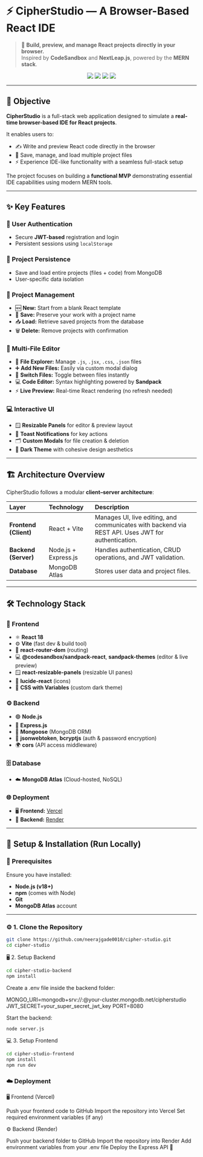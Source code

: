 # ⚡ **CipherStudio — A Browser-Based React IDE**

> 🚀 **Build, preview, and manage React projects directly in your browser.**  
> Inspired by **CodeSandbox** and **NextLeap.js**, powered by the **MERN stack**.

<p align="center">
  <img src="https://img.shields.io/badge/Frontend-Vercel-000000?style=for-the-badge&logo=vercel" />
  <img src="https://img.shields.io/badge/Backend-Render-46C6A5?style=for-the-badge&logo=render" />
  <img src="https://img.shields.io/badge/Database-MongoDB-4EA94B?style=for-the-badge&logo=mongodb" />
  <img src="https://img.shields.io/badge/Stack-MERN-3C873A?style=for-the-badge&logo=react" />
</p>

---

## 🎯 **Objective**

**CipherStudio** is a full-stack web application designed to simulate a **real-time browser-based IDE for React projects**.  

It enables users to:
- ✍️ Write and preview React code directly in the browser  
- 💾 Save, manage, and load multiple project files  
- ⚡ Experience IDE-like functionality with a seamless full-stack setup  

The project focuses on building a **functional MVP** demonstrating essential IDE capabilities using modern MERN tools.

---

## ✨ **Key Features**

### 🔐 User Authentication
- Secure **JWT-based** registration and login  
- Persistent sessions using `localStorage`

### 💾 Project Persistence
- Save and load entire projects (files + code) from MongoDB  
- User-specific data isolation

### 📂 Project Management
- 🆕 **New:** Start from a blank React template  
- 💾 **Save:** Preserve your work with a project name  
- 📥 **Load:** Retrieve saved projects from the database  
- 🗑️ **Delete:** Remove projects with confirmation  

### 📝 Multi-File Editor
- 🧭 **File Explorer:** Manage `.js`, `.jsx`, `.css`, `.json` files  
- ➕ **Add New Files:** Easily via custom modal dialog  
- 🔁 **Switch Files:** Toggle between files instantly  
- 💻 **Code Editor:** Syntax highlighting powered by **Sandpack**  
- ⚡ **Live Preview:** Real-time React rendering (no refresh needed)

### 💻 Interactive UI
- 🪟 **Resizable Panels** for editor & preview layout  
- 🔔 **Toast Notifications** for key actions  
- 🗂️ **Custom Modals** for file creation & deletion  
- 🌙 **Dark Theme** with cohesive design aesthetics  

---

## 🏗️ **Architecture Overview**

CipherStudio follows a modular **client–server architecture**:

| Layer | Technology | Description |
|:------|:------------|:-------------|
| **Frontend (Client)** | React + Vite | Manages UI, live editing, and communicates with backend via REST API. Uses JWT for authentication. |
| **Backend (Server)** | Node.js + Express.js | Handles authentication, CRUD operations, and JWT validation. |
| **Database** | MongoDB Atlas | Stores user data and project files. |

---

## 🛠️ **Technology Stack**

### 🧩 Frontend
- ⚛️ **React 18**  
- ⚙️ **Vite** (fast dev & build tool)  
- 🧭 **react-router-dom** (routing)  
- 💻 **@codesandbox/sandpack-react**, **sandpack-themes** (editor & live preview)  
- 🪟 **react-resizable-panels** (resizable UI panes)  
- 🧱 **lucide-react** (icons)  
- 🎨 **CSS with Variables** (custom dark theme)

### ⚙️ Backend
- 🟢 **Node.js**  
- 🚀 **Express.js**  
- 🧩 **Mongoose** (MongoDB ORM)  
- 🔐 **jsonwebtoken**, **bcryptjs** (auth & password encryption)  
- 🌍 **cors** (API access middleware)

### 🗄️ Database
- ☁️ **MongoDB Atlas** (Cloud-hosted, NoSQL)

### 🌐 Deployment
- 🖥️ **Frontend:** [Vercel](https://vercel.com/)  
- 🧠 **Backend:** [Render](https://render.com/)

---

## 🚀 **Setup & Installation (Run Locally)**

### 🧰 Prerequisites
Ensure you have installed:
- **Node.js (v18+)**
- **npm** (comes with Node)
- **Git**
- **MongoDB Atlas** account

---

### ⚙️ **1. Clone the Repository**
```bash
git clone https://github.com/neerajgade0010/cipher-studio.git
cd cipher-studio
```

🖥️ 2. Setup Backend
```bash
cd cipher-studio-backend
npm install
```

Create a .env file inside the backend folder:

MONGO_URI=mongodb+srv://<username>:<password>@your-cluster.mongodb.net/cipherstudio
JWT_SECRET=your_super_secret_jwt_key
PORT=8080

Start the backend:
```bash
node server.js
```

💻 3. Setup Frontend
```bash
cd cipher-studio-frontend
npm install
npm run dev
```

### ☁️ Deployment

🖥️ Frontend (Vercel)

Push your frontend code to GitHub
Import the repository into Vercel
Set required environment variables (if any)

⚙️ Backend (Render)

Push your backend folder to GitHub
Import the repository into Render
Add environment variables from your .env file
Deploy the Express API 🚀


